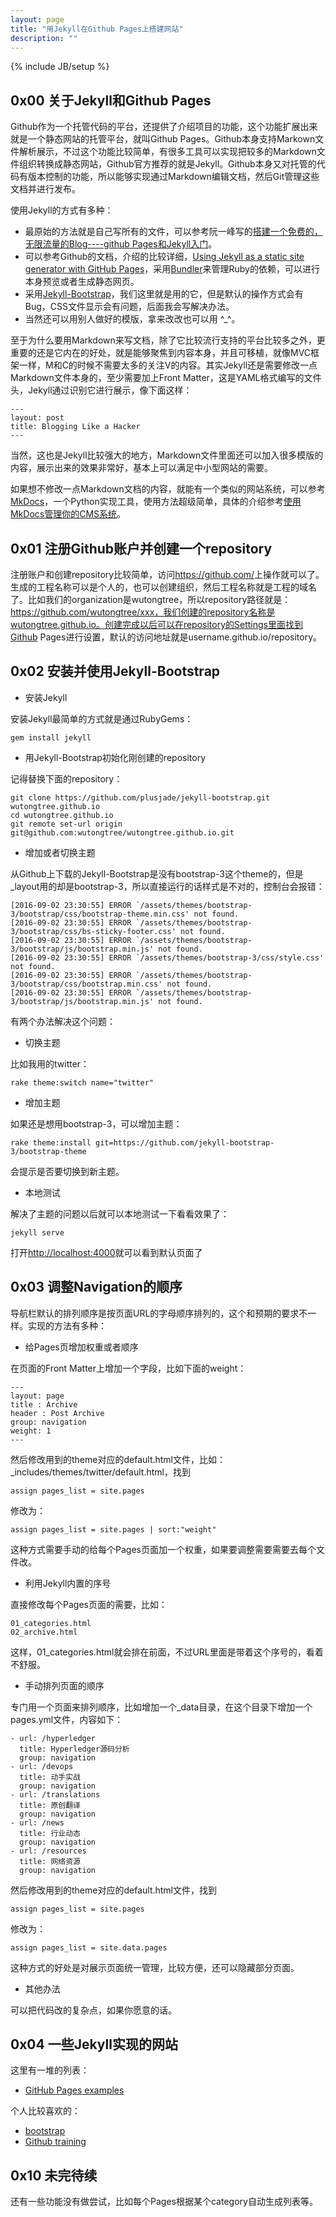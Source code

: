 ```yaml
---
layout: page
title: "用Jekyll在Github Pages上搭建网站"
description: ""
---
```

{% include JB/setup %}

## 0x00 关于Jekyll和Github Pages
Github作为一个托管代码的平台，还提供了介绍项目的功能，这个功能扩展出来就是一个静态网站的托管平台，就叫Github Pages。Github本身支持Markown文件解析展示，不过这个功能比较简单，有很多工具可以实现把较多的Markdown文件组织转换成静态网站，Github官方推荐的就是Jekyll。Github本身又对托管的代码有版本控制的功能，所以能够实现通过Markdown编辑文档，然后Git管理这些文档并进行发布。

使用Jekyll的方式有多种：
* 最原始的方法就是自己写所有的文件，可以参考阮一峰写的[搭建一个免费的，无限流量的Blog----github Pages和Jekyll入门](http://www.ruanyifeng.com/blog/2012/08/blogging_with_jekyll.html)。
* 可以参考Github的文档，介绍的比较详细，[Using Jekyll as a static site generator with GitHub Pages](https://help.github.com/articles/using-jekyll-as-a-static-site-generator-with-github-pages/)，采用[Bundler](http://bundler.io/)来管理Ruby的依赖，可以进行本身预览或者生成静态网页。
* 采用[Jekyll-Bootstrap](http://jekyllbootstrap.com/)，我们这里就是用的它，但是默认的操作方式会有Bug，CSS文件显示会有问题，后面我会写解决办法。
* 当然还可以用别人做好的模版，拿来改改也可以用 ^_^。

至于为什么要用Markdown来写文档，除了它比较流行支持的平台比较多之外，更重要的还是它内在的好处，就是能够聚焦到内容本身，并且可移植，就像MVC框架一样，M和C的时候不需要太多的关注V的内容。其实Jekyll还是需要修改一点Markdown文件本身的，至少需要加上Front Matter，这是YAML格式编写的文件头，Jekyll通过识别它进行展示，像下面这样：
```
---
layout: post
title: Blogging Like a Hacker
---
```

当然，这也是Jekyll比较强大的地方，Markdown文件里面还可以加入很多模版的内容，展示出来的效果非常好，基本上可以满足中小型网站的需要。

如果想不修改一点Markdown文档的内容，就能有一个类似的网站系统，可以参考[MkDocs](http://www.mkdocs.org/)，一个Python实现工具，使用方法超级简单，具体的介绍参考[使用MkDocs管理你的CMS系统](./manage-your-cms-using-mkdocs)。

## 0x01 注册Github账户并创建一个repository

注册账户和创建repository比较简单，访问<https://github.com/>上操作就可以了。生成的工程名称可以是个人的，也可以创建组织，然后工程名称就是工程的域名了。比如我们的organization是wutongtree，所以repository路径就是：https://github.com/wutongtree/xxx，我们创建的repository名称是wutongtree.github.io。创建完成以后可以在repository的Settings里面找到Github Pages进行设置，默认的访问地址就是username.github.io/repository。

## 0x02 安装并使用Jekyll-Bootstrap
* 安装Jekyll

安装Jekyll最简单的方式就是通过RubyGems：
```
gem install jekyll
```

* 用Jekyll-Bootstrap初始化刚创建的repository

记得替换下面的repository：
```
git clone https://github.com/plusjade/jekyll-bootstrap.git wutongtree.github.io
cd wutongtree.github.io
git remote set-url origin git@github.com:wutongtree/wutongtree.github.io.git
```

* 增加或者切换主题

从Github上下载的Jekyll-Bootstrap是没有bootstrap-3这个theme的，但是_layout用的却是bootstrap-3，所以直接运行的话样式是不对的，控制台会报错：
```
[2016-09-02 23:30:55] ERROR `/assets/themes/bootstrap-3/bootstrap/css/bootstrap-theme.min.css' not found.
[2016-09-02 23:30:55] ERROR `/assets/themes/bootstrap-3/bootstrap/css/bs-sticky-footer.css' not found.
[2016-09-02 23:30:55] ERROR `/assets/themes/bootstrap-3/bootstrap/js/bootstrap.min.js' not found.
[2016-09-02 23:30:55] ERROR `/assets/themes/bootstrap-3/css/style.css' not found.
[2016-09-02 23:30:55] ERROR `/assets/themes/bootstrap-3/bootstrap/css/bootstrap.min.css' not found.
[2016-09-02 23:30:55] ERROR `/assets/themes/bootstrap-3/bootstrap/js/bootstrap.min.js' not found.
```

有两个办法解决这个问题：
* 切换主题

比如我用的twitter：
```
rake theme:switch name="twitter"
```

* 增加主题

如果还是想用bootstrap-3，可以增加主题：
```
rake theme:install git=https://github.com/jekyll-bootstrap-3/bootstrap-theme
```
会提示是否要切换到新主题。

* 本地测试

解决了主题的问题以后就可以本地测试一下看看效果了：
```
jekyll serve
```
打开<http://localhost:4000>就可以看到默认页面了

## 0x03 调整Navigation的顺序
导航栏默认的排列顺序是按页面URL的字母顺序排列的，这个和预期的要求不一样。实现的方法有多种：
* 给Pages页增加权重或者顺序

在页面的Front Matter上增加一个字段，比如下面的weight：
```
---
layout: page
title : Archive
header : Post Archive
group: navigation
weight: 1
---
```

然后修改用到的theme对应的default.html文件，比如：_includes/themes/twitter/default.html，找到
```
assign pages_list = site.pages
```
修改为：
```
assign pages_list = site.pages | sort:"weight"
```

这种方式需要手动的给每个Pages页面加一个权重，如果要调整需要需要去每个文件改。

* 利用Jekyll内置的序号

直接修改每个Pages页面的需要，比如：
```
01_categories.html
02_archive.html
```
这样，01_categories.html就会排在前面，不过URL里面是带着这个序号的，看着不舒服。

* 手动排列页面的顺序

专门用一个页面来排列顺序，比如增加一个_data目录，在这个目录下增加一个pages.yml文件，内容如下：
```
- url: /hyperledger
  title: Hyperledger源码分析
  group: navigation
- url: /devops
  title: 动手实战
  group: navigation
- url: /translations
  title: 原创翻译
  group: navigation
- url: /news
  title: 行业动态
  group: navigation
- url: /resources
  title: 网络资源
  group: navigation
```

然后修改用到的theme对应的default.html文件，找到
```
assign pages_list = site.pages
```

修改为：
```
assign pages_list = site.data.pages
```

这种方式的好处是对展示页面统一管理，比较方便，还可以隐藏部分页面。

* 其他办法

可以把代码改的复杂点，如果你愿意的话。

## 0x04 一些Jekyll实现的网站
这里有一堆的列表：
* [GitHub Pages examples](https://github.com/showcases/github-pages-examples)

个人比较喜欢的：
* [bootstrap](https://github.com/twbs/bootstrap)
* [Github training](https://github.com/github/training-kit/)

## 0x10 未完待续
还有一些功能没有做尝试，比如每个Pages根据某个category自动生成列表等。